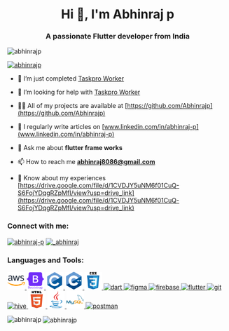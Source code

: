 <h1 align="center">Hi 👋, I'm Abhinraj p</h1>
<h3 align="center">A passionate Flutter developer from India</h3>

<p align="left"> <img src="https://komarev.com/ghpvc/?username=abhinrajp&label=Profile%20views&color=0e75b6&style=flat" alt="abhinrajp" /> </p>

<p align="left"> <a href="https://github.com/ryo-ma/github-profile-trophy"><img src="https://github-profile-trophy.vercel.app/?username=abhinrajp" alt="abhinrajp" /></a> </p>

- 🔭 I’m just completed [Taskpro Worker](https://www.amazon.in/TaskPro-Workers-freelance-workers-completion/dp/B0DB861YGY/ref=sr_1_1?crid=3TWF0ZWA7AI7F&dib=eyJ2IjoiMSJ9.xLrTNGciFlCLkmjuzGyklOLSvnu6p7LNNae8CVeNmfk.la1KJGlrgIcFiX_QgrZ5K79hPmLldbK1U5NxCir0y7k&dib_tag=se&keywords=taskpro+app&qid=1725785133&s=mobile-apps&sprefix=%2Cmobile-apps%2C1511&sr=1-1)

- 🤝 I’m looking for help with [Taskpro Worker](https://www.amazon.in/TaskPro-Workers-freelance-workers-completion/dp/B0DB861YGY/ref=sr_1_1?crid=3TWF0ZWA7AI7F&dib=eyJ2IjoiMSJ9.xLrTNGciFlCLkmjuzGyklOLSvnu6p7LNNae8CVeNmfk.la1KJGlrgIcFiX_QgrZ5K79hPmLldbK1U5NxCir0y7k&dib_tag=se&keywords=taskpro+app&qid=1725785133&s=mobile-apps&sprefix=%2Cmobile-apps%2C1511&sr=1-1)

- 👨‍💻 All of my projects are available at [https://github.com/Abhinrajp](https://github.com/Abhinrajp)

- 📝 I regularly write articles on [www.linkedin.com/in/abhinraj-p](www.linkedin.com/in/abhinraj-p)

- 💬 Ask me about **flutter frame works**

- 📫 How to reach me **abhinraj8086@gmail.com**

- 📄 Know about my experiences [https://drive.google.com/file/d/1CVDJY5uNM6f01CuQ-S6FojYDqgRZpMfI/view?usp=drive_link](https://drive.google.com/file/d/1CVDJY5uNM6f01CuQ-S6FojYDqgRZpMfI/view?usp=drive_link)

<h3 align="left">Connect with me:</h3>
<p align="left">
<a href="https://linkedin.com/in/abhinraj-p" target="blank"><img align="center" src="https://raw.githubusercontent.com/rahuldkjain/github-profile-readme-generator/master/src/images/icons/Social/linked-in-alt.svg" alt="abhinraj-p" height="30" width="40" /></a>
<a href="https://instagram.com/_abhinraj" target="blank"><img align="center" src="https://raw.githubusercontent.com/rahuldkjain/github-profile-readme-generator/master/src/images/icons/Social/instagram.svg" alt="_abhinraj" height="30" width="40" /></a>
</p>

<h3 align="left">Languages and Tools:</h3>
<p align="left"> <a href="https://aws.amazon.com" target="_blank" rel="noreferrer"> <img src="https://raw.githubusercontent.com/devicons/devicon/master/icons/amazonwebservices/amazonwebservices-original-wordmark.svg" alt="aws" width="40" height="40"/> </a> <a href="https://getbootstrap.com" target="_blank" rel="noreferrer"> <img src="https://raw.githubusercontent.com/devicons/devicon/master/icons/bootstrap/bootstrap-plain-wordmark.svg" alt="bootstrap" width="40" height="40"/> </a> <a href="https://www.cprogramming.com/" target="_blank" rel="noreferrer"> <img src="https://raw.githubusercontent.com/devicons/devicon/master/icons/c/c-original.svg" alt="c" width="40" height="40"/> </a> <a href="https://www.w3schools.com/cpp/" target="_blank" rel="noreferrer"> <img src="https://raw.githubusercontent.com/devicons/devicon/master/icons/cplusplus/cplusplus-original.svg" alt="cplusplus" width="40" height="40"/> </a> <a href="https://www.w3schools.com/css/" target="_blank" rel="noreferrer"> <img src="https://raw.githubusercontent.com/devicons/devicon/master/icons/css3/css3-original-wordmark.svg" alt="css3" width="40" height="40"/> </a> <a href="https://dart.dev" target="_blank" rel="noreferrer"> <img src="https://www.vectorlogo.zone/logos/dartlang/dartlang-icon.svg" alt="dart" width="40" height="40"/> </a> <a href="https://www.figma.com/" target="_blank" rel="noreferrer"> <img src="https://www.vectorlogo.zone/logos/figma/figma-icon.svg" alt="figma" width="40" height="40"/> </a> <a href="https://firebase.google.com/" target="_blank" rel="noreferrer"> <img src="https://www.vectorlogo.zone/logos/firebase/firebase-icon.svg" alt="firebase" width="40" height="40"/> </a> <a href="https://flutter.dev" target="_blank" rel="noreferrer"> <img src="https://www.vectorlogo.zone/logos/flutterio/flutterio-icon.svg" alt="flutter" width="40" height="40"/> </a> <a href="https://git-scm.com/" target="_blank" rel="noreferrer"> <img src="https://www.vectorlogo.zone/logos/git-scm/git-scm-icon.svg" alt="git" width="40" height="40"/> </a> <a href="https://hive.apache.org/" target="_blank" rel="noreferrer"> <img src="https://www.vectorlogo.zone/logos/apache_hive/apache_hive-icon.svg" alt="hive" width="40" height="40"/> </a> <a href="https://www.w3.org/html/" target="_blank" rel="noreferrer"> <img src="https://raw.githubusercontent.com/devicons/devicon/master/icons/html5/html5-original-wordmark.svg" alt="html5" width="40" height="40"/> </a> <a href="https://www.java.com" target="_blank" rel="noreferrer"> <img src="https://raw.githubusercontent.com/devicons/devicon/master/icons/java/java-original.svg" alt="java" width="40" height="40"/> </a> <a href="https://www.mysql.com/" target="_blank" rel="noreferrer"> <img src="https://raw.githubusercontent.com/devicons/devicon/master/icons/mysql/mysql-original-wordmark.svg" alt="mysql" width="40" height="40"/> </a> <a href="https://postman.com" target="_blank" rel="noreferrer"> <img src="https://www.vectorlogo.zone/logos/getpostman/getpostman-icon.svg" alt="postman" width="40" height="40"/> </a> </p>

<p><img align="left" src="https://github-readme-stats.vercel.app/api/top-langs?username=abhinrajp&show_icons=true&locale=en&layout=compact" alt="abhinrajp" /></p>

<p>&nbsp;<img align="center" src="https://github-readme-stats.vercel.app/api?username=abhinrajp&show_icons=true&locale=en" alt="abhinrajp" /></p>
